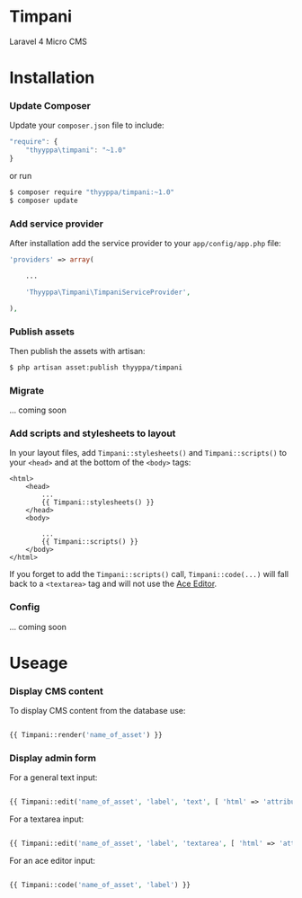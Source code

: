 Timpani
=======

Laravel 4 Micro CMS


Installation
============

### Update Composer

Update your `composer.json` file to include:

```javascript
"require": {
    "thyyppa\timpani": "~1.0"
}

```

or run

```bash
$ composer require "thyyppa/timpani:~1.0"
$ composer update
```

### Add service provider

After installation add the service provider to your `app/config/app.php` file:

```php
'providers' => array(

    ...

    'Thyyppa\Timpani\TimpaniServiceProvider',

),

```

### Publish assets

Then publish the assets with artisan:

```bash
$ php artisan asset:publish thyyppa/timpani
```

### Migrate

... coming soon


### Add scripts and stylesheets to layout

In your layout files, add `Timpani::stylesheets()` and `Timpani::scripts()` to your `<head>` and at the bottom of the `<body>` tags:

```html+php
<html>
    <head>
        ...
        {{ Timpani::stylesheets() }}
    </head>
    <body>

        ...
        {{ Timpani::scripts() }}
    </body>
</html>
```

If you forget to add the `Timpani::scripts()` call, `Timpani::code(...)` will fall back to a `<textarea>` tag and will not use the [Ace Editor](http://ace.c9.io/).

### Config

... coming soon

Useage
======

### Display CMS content

To display CMS content from the database use:

```php

{{ Timpani::render('name_of_asset') }}

```

### Display admin form

For a general text input:

```php

{{ Timpani::edit('name_of_asset', 'label', 'text', [ 'html' => 'attributes' ]) }}

```

For a textarea input:

```php

{{ Timpani::edit('name_of_asset', 'label', 'textarea', [ 'html' => 'attributes' ]) }}

```

For an ace editor input:

```php

{{ Timpani::code('name_of_asset', 'label') }}

```
